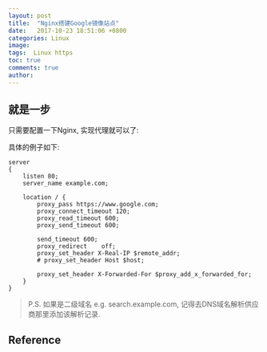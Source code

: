 ```yaml
---
layout: post        
title:  "Nginx搭建Google镜像站点"
date:   2017-10-23 18:51:06 +0800
categories: Linux   
image:              
tags:  Linux https 
toc: true           
comments: true      
author:            
---
```


## 就是一步

只需要配置一下Nginx, 实现代理就可以了:

具体的例子如下:

```
server
{
	listen 80;
	server_name example.com;

	location / {
		proxy_pass https://www.google.com;
		proxy_connect_timeout 120;
		proxy_read_timeout 600;
		proxy_send_timeout 600;

		send_timeout 600;
		proxy_redirect    off;
		proxy_set_header X-Real-IP $remote_addr;
		# proxy_set_header Host $host;

		proxy_set_header X-Forwarded-For $proxy_add_x_forwarded_for;
	}
}
```


> P.S. 如果是二级域名 e.g. search.example.com, 记得去DNS域名解析供应商那里添加该解析记录.

## Reference
